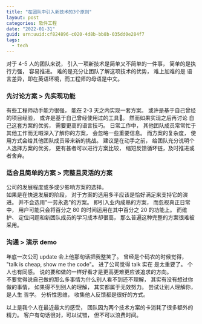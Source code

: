 ```yaml
---
title: "在团队中引入新技术的3个原则"
layout: post
categories: 软件工程
date: "2022-01-31"
guid: urn:uuid:cf824896-c020-4d8b-bb8b-035dd0e284f7
tags:
  - tech
---
```


对于 4-5 人的团队来说， 引入一项新技术是简单又不简单的一件事， 简单的是执行力强， 容易推进。 难的是充分让团队了解这项技术的优势， 难上加难的是
语言差异，即在英语环境，而工程师的母语是中文。  

### 先讨论方案 > 先实现功能
有些工程师动手能力很强， 能在 2-3 天之内实现一套方案。 或许是基于自己曾经的项目经验， 或许是基于自己曾经使用过的工具🔧。 然而如果实现之后再讨论
自己这套方案的优劣， 需要更高的语言技巧。 日常工作中， 其他团队成员常常忙于其他工作而无暇深入了解你的方案， 会忽略一些重要信息。 而方案的复杂度， 
使用方式会给其他团队成员带来新的挑战。 建议是在动手之前， 给团队充分说明个人选择方案的优劣， 更有甚者可以进行方案比较， 缩短反馈循环链，及时推进或者舍弃。  

### 适合且简单的方案 > 完整且灵活的方案
公司的发展程度或多或少影响方案的选择。  
如果是在快速发展的阶段， 对于方案的选用多半应该是恰好满足来支持它的演进。 并不会选用"一劳永逸"的方案。 即引入业内成熟的方案， 而忽视真正日常中， 
用户可能只会将百分之 80 的时间运用在其中百分之 20 的功能上。 而维护、 定位问题和新团队成员的学习成本却很高， 那么普遍这种完整的方案很难被采用。

### 沟通 > 演示 demo
年底一次公司 update 会上他那句话把我整笑了。 曾经是个码农的时候觉得， "talk is cheap, show me the code"。 进了公司觉得 talk 实在
是太重要了。 个人也有同感。 说的要和做的一样好看才是更高更难更应该追求的方向。  
不要觉得说自己做的那么多事情为什么别人看不到还不理解， 其实有没有想过你做的事情， 如果得不到别人的理解， 其实都属于无效努力。 尝试让别人理解你， 是人生
哲学。 分析性思维， 收集他人反馈都是很好的方式。  

以上是我个人在最近最大的感受， 团队因为两个技术方案的卡消耗了很多额外的精力。 客户有句话很对，可以试错， 但不可以浪费时间。  

